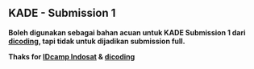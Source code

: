 ## KADE - Submission 1

**Boleh digunakan sebagai bahan acuan untuk KADE Submission 1 dari [dicoding](https://www.dicoding.com/academies/55), tapi tidak untuk dijadikan submission full.**

**Thaks for [IDcamp Indosat](https://idcamp.indosatooredoo.com/) & [dicoding](https://www.dicoding.com)**
